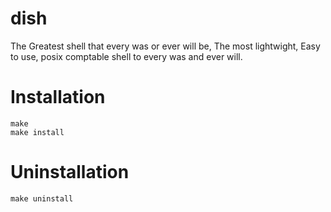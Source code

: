 # dish
The Greatest shell that every was or ever will be,
The most lightwight, Easy to use, posix comptable shell to every was and ever will.
# Installation
```
make
make install
```

# Uninstallation
```
make uninstall
```
